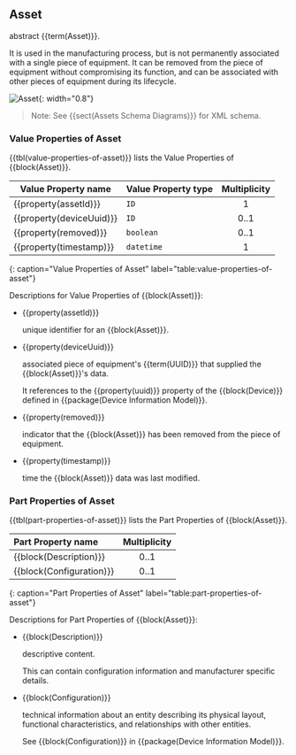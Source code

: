 
## Asset

abstract {{term(Asset)}}. 


It is used in the manufacturing process, but is not permanently associated with a single piece of equipment. It can be removed from the piece of equipment without compromising its function, and can be associated with other pieces of equipment during its lifecycle.


![Asset](figures/Asset.png "Asset"){: width="0.8"}

> Note: See {{sect(Assets Schema Diagrams)}} for XML schema.


### Value Properties of Asset

{{tbl(value-properties-of-asset)}} lists the Value Properties of {{block(Asset)}}.

|Value Property name|Value Property type|Multiplicity|
|-|-|:-:|
|{{property(assetId)}}|`ID`|1|
|{{property(deviceUuid)}}|`ID`|0..1|
|{{property(removed)}}|`boolean`|0..1|
|{{property(timestamp)}}|`datetime`|1|
{: caption="Value Properties of Asset" label="table:value-properties-of-asset"}

Descriptions for Value Properties of {{block(Asset)}}:

* {{property(assetId)}} 

    unique identifier for an {{block(Asset)}}.

* {{property(deviceUuid)}} 

    associated piece of equipment's {{term(UUID)}} that supplied the {{block(Asset)}}'s data.
    
    It references to the {{property(uuid)}} property of the {{block(Device)}} defined in {{package(Device Information Model)}}.

* {{property(removed)}} 

    indicator that the {{block(Asset)}} has been removed from the piece of equipment.

* {{property(timestamp)}} 

    time the {{block(Asset)}} data was last modified.

### Part Properties of Asset

{{tbl(part-properties-of-asset)}} lists the Part Properties of {{block(Asset)}}.

|Part Property name|Multiplicity|
|:-|:-:|
|{{block(Description)}}|0..1|
|{{block(Configuration)}}|0..1|
{: caption="Part Properties of Asset" label="table:part-properties-of-asset"}

Descriptions for Part Properties of {{block(Asset)}}:

* {{block(Description)}} 

    descriptive content.

    This can contain configuration information and manufacturer specific details.

* {{block(Configuration)}} 

    technical information about an entity describing its physical layout, functional characteristics, and relationships with other entities.

    See {{block(Configuration)}} in {{package(Device Information Model)}}.
